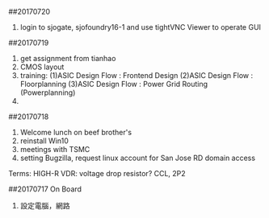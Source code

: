 ##20170720
1. login to sjogate, sjofoundry16-1 and use tightVNC Viewer to operate GUI

##20170719
1. get assignment from tianhao
2. CMOS layout
3. training:
(1)ASIC Design Flow : Frontend Design
(2)ASIC Design Flow : Floorplanning
(3)ASIC Design Flow : Power Grid Routing (Powerplanning)
4. 

##20170718
1. Welcome lunch on beef brother's
2. reinstall Win10
3. meetings with TSMC
4. setting Bugzilla, request linux account for San Jose RD domain access 

Terms: 
HIGH-R 
VDR: voltage drop resistor? 
CCL, 
2P2

##20170717 On Board
1. 設定電腦，網路
 
